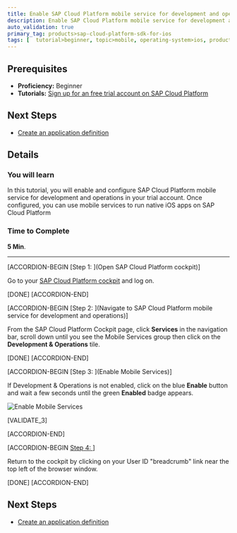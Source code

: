 ```yaml
---
title: Enable SAP Cloud Platform mobile service for development and operations
description: Enable SAP Cloud Platform mobile service for development and operations.
auto_validation: true
primary_tag: products>sap-cloud-platform-sdk-for-ios
tags: [  tutorial>beginner, topic>mobile, operating-system>ios, products>sap-cloud-platform, products>sap-cloud-platform-sdk-for-ios ]
---
```

## Prerequisites  
 - **Proficiency:** Beginner
 - **Tutorials:** [Sign up for an free trial account on SAP Cloud Platform](https://www.sap.com/developer/tutorials/hcp-create-trial-account.html)

## Next Steps
 - [Create an application definition](https://www.sap.com/developer/tutorials/fiori-ios-hcpms-sdk-application-setup.html)

## Details
### You will learn  
In this tutorial, you will enable and configure SAP Cloud Platform mobile service for development and operations in your trial account.  Once configured, you can use mobile services to run native iOS apps on SAP Cloud Platform

### Time to Complete
**5 Min**.

---

[ACCORDION-BEGIN [Step 1: ](Open SAP Cloud Platform cockpit)]

Go to your [SAP Cloud Platform cockpit](https://account.hanatrial.ondemand.com) and log on.

[DONE]
[ACCORDION-END]

[ACCORDION-BEGIN [Step 2: ](Navigate to SAP Cloud Platform mobile service for development and operations)]

From the SAP Cloud Platform Cockpit page, click **Services** in the navigation bar, scroll down until you see the Mobile Services group then click on the **Development & Operations** tile.

[DONE]
[ACCORDION-END]

[ACCORDION-BEGIN [Step 3: ](Enable Mobile Services)]

If Development & Operations is not enabled, click on the blue **Enable** button and wait a few seconds until the green **Enabled** badge appears.

![Enable Mobile Services](fiori-ios-hcpms-setup-01.png)

[VALIDATE_3]

[ACCORDION-END]

[ACCORDION-BEGIN [Step 4: ](Finish)]

Return to the cockpit by clicking on your User ID "breadcrumb" link near the top left of the browser window.

[DONE]
[ACCORDION-END]

## Next Steps
 - [Create an application definition](https://www.sap.com/developer/tutorials/fiori-ios-hcpms-sdk-application-setup.html)
